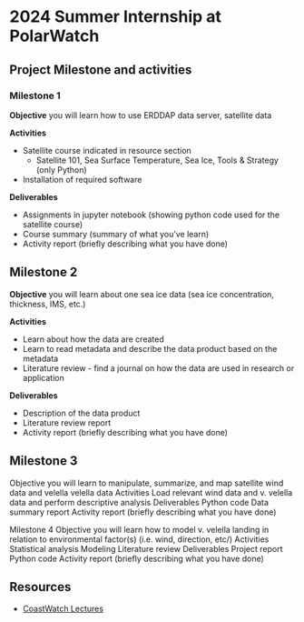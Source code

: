 # 2024  Summer Internship at PolarWatch

## Project Milestone and activities

### Milestone 1

__Objective__  you will learn how to use ERDDAP data server, satellite data

__Activities__

* Satellite course indicated in resource section
  * Satellite 101, Sea Surface Temperature, Sea Ice, Tools & Strategy (only Python)
* Installation of required software

__Deliverables__

* Assignments in jupyter notebook (showing python code used for the satellite course)
* Course summary (summary of what you’ve learn)
* Activity report (briefly describing what you have done)

## Milestone 2

__Objective__ 
you will learn about one sea ice data (sea ice concentration, thickness, IMS, etc.)

__Activities__

* Learn about how the data are created
* Learn to read metadata and describe the data product based on the metadata
* Literature review - find a journal on how the data are used in research or application

__Deliverables__

* Description of the data product
* Literature review report
* Activity report (briefly describing what you have done)


## Milestone 3
Objective 
you will learn to manipulate, summarize, and map satellite wind data and velella velella data
Activities
Load relevant wind data and v. velella data and perform descriptive analysis
Deliverables
Python code
Data summary report
Activity report (briefly describing what you have done)

Milestone 4 
Objective 
you will learn how to model v. velella landing in relation to environmental factor(s) (i.e. wind, direction, etc/)
Activities
Statistical analysis
Modeling
Literature review
Deliverables
Project report
Python code
Activity report (briefly describing what you have done)

## Resources

* [CoastWatch Lectures](https://umd.instructure.com/courses/1336575)
